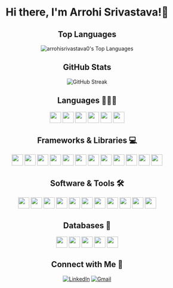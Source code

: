 <div align="center">

  <h1>Hi there, I'm Arrohi Srivastava!👋</h1>

## Top Languages
![arrohisrivastava0's Top Languages](https://github-readme-stats.vercel.app/api/top-langs/?username=arrohisrivastava0&theme=react&show_icons=true&layout=compact)


## GitHub Stats
![GitHub Streak](https://github-readme-streak-stats.herokuapp.com/?user=arrohisrivastava0&theme=react)

## Languages 👩🏻‍💻
<p>
  <code><img height="30" src="https://img.shields.io/badge/Dart-0175C2?style=for-the-badge&logo=dart&logoColor=white"></code>
  <code><img height="30" src="https://img.shields.io/badge/Java-007396?style=for-the-badge&logo=java&logoColor=white"></code>
  <code><img height="30" src="https://img.shields.io/badge/Python-FFD43B?style=for-the-badge&logo=python&logoColor=blue"></code>
  <code><img height="30" src="https://img.shields.io/badge/Kotlin-7F52FF?&style=for-the-badge&logo=kotlin&logoColor=white"></code>
  <code><img height="30" src="https://img.shields.io/badge/C-00599C?style=for-the-badge&logo=c&logoColor=white"></code>
  <code><img height="30" src="https://img.shields.io/badge/C++-00599C?style=for-the-badge&logo=cplusplus&logoColor=white"></code>

</p>

## Frameworks & Libraries 💻
<p>
  <code><img height="30" src="https://img.shields.io/badge/Flutter-02569B?style=for-the-badge&logo=flutter&logoColor=white"></code>
  <code><img height="30" src="https://img.shields.io/badge/BLoC-0D47A1?style=for-the-badge&logo=flutter&logoColor=white"></code>
  <code><img height="30" src="https://img.shields.io/badge/Jetpack%20Compose-4285F4?style=for-the-badge&logo=android&logoColor=white"></code>
  <code><img height="30" src="https://img.shields.io/badge/Retrofit-007396?style=for-the-badge&logo=android&logoColor=white"></code>
  <code><img height="30" src="https://img.shields.io/badge/TensorFlow-FF6F00?style=for-the-badge&logo=tensorflow&logoColor=white"></code>
  <code><img height="30" src="https://img.shields.io/badge/TensorFlow%20Lite-FF6F00?style=for-the-badge&logo=tensorflow&logoColor=white"></code>
<code><img height="30" src="https://img.shields.io/badge/OpenCV-5C3EE8?style=for-the-badge&logo=opencv&logoColor=white"></code>
  <code><img height="30" src="https://img.shields.io/badge/NumPy-013243?style=for-the-badge&logo=numpy&logoColor=white"></code>
<code><img height="30" src="https://img.shields.io/badge/Pandas-150458?style=for-the-badge&logo=pandas&logoColor=white"></code>
<code><img height="30" src="https://img.shields.io/badge/Matplotlib-11557C?style=for-the-badge&logo=matplotlib&logoColor=white"></code>
<code><img height="30" src="https://img.shields.io/badge/Seaborn-3776AB?style=for-the-badge&logo=python&logoColor=white"></code>
<code><img height="30" src="https://img.shields.io/badge/PyTorch-EE4C2C?style=for-the-badge&logo=pytorch&logoColor=white"></code>


</p>

## Software & Tools 🛠️
<p>
<code><img height="30" src="https://img.shields.io/badge/Android%20Studio-3DDC84?style=for-the-badge&logo=android-studio&logoColor=white"></code>
  <code><img height="30" src="https://img.shields.io/badge/IntelliJ%20IDEA-000000?style=for-the-badge&logo=intellij-idea&logoColor=white"></code>
<code><img height="30" src="https://img.shields.io/badge/VS%20Code-007ACC?style=for-the-badge&logo=visual-studio-code&logoColor=white"></code>
  <code><img height="30" src="https://img.shields.io/badge/Jupyter-F37626?style=for-the-badge&logo=jupyter&logoColor=white"></code>
<code><img height="30" src="https://img.shields.io/badge/Google%20Colab-F9AB00?style=for-the-badge&logo=google-colab&logoColor=black"></code>
<code><img height="30" src="https://img.shields.io/badge/Git-F05032?style=for-the-badge&logo=git&logoColor=white"></code>
<code><img height="30" src="https://img.shields.io/badge/GitHub-181717?style=for-the-badge&logo=github&logoColor=white"></code>
<code><img height="30" src="https://img.shields.io/badge/Postman-FF6C37?style=for-the-badge&logo=postman&logoColor=white"></code>
<code><img height="30" src="https://img.shields.io/badge/Azure-0078D4?style=for-the-badge&logo=microsoft-azure&logoColor=white"></code>
<code><img height="30" src="https://img.shields.io/badge/Spyder-FF0000?style=for-the-badge&logo=spyder-ide&logoColor=white"></code>
<code><img height="30" src="https://img.shields.io/badge/Thonny-5A9BD3?style=for-the-badge&logoColor=white"></code>
</p>

## Databases 💾
<p>
  <code><img height="30" src="https://img.shields.io/badge/SQfLite-003B57?style=for-the-badge&logo=sqlite&logoColor=white"></code>
  <code><img height="30" src="https://img.shields.io/badge/SQLite-003B57?style=for-the-badge&logo=sqlite&logoColor=white"></code>
<code><img height="30" src="https://img.shields.io/badge/Room-FF6F00?style=for-the-badge&logo=android&logoColor=white"></code>
<code><img height="30" src="https://img.shields.io/badge/Firebase%20Realtime%20Database-FFCA28?style=for-the-badge&logo=firebase&logoColor=black"></code>
<code><img height="30" src="https://img.shields.io/badge/Firebase%20Firestore-FFCA28?style=for-the-badge&logo=firebase&logoColor=black"></code>

</p>

## Connect with Me 🔗
<p>
  <a href="https://www.linkedin.com/in/arrohi-srivastava/"><img alt="LinkedIn" src="https://img.shields.io/badge/-LinkedIn-0077B5?style=for-the-badge&logo=linkedin&logoColor=white"></a>
  <a href="mailto:arrohisrivastava0@gmail.com"><img alt="Gmail" src="https://img.shields.io/badge/-Gmail-D14836?style=for-the-badge&logo=gmail&logoColor=white"></a>
</p>
  
</div>
